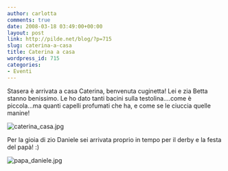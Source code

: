 ```yaml
---
author: carlotta
comments: true
date: 2008-03-18 03:49:00+00:00
layout: post
link: http://pilde.net/blog/?p=715
slug: caterina-a-casa
title: Caterina a casa
wordpress_id: 715
categories:
- Eventi
---
```


Stasera è arrivata a casa Caterina, benvenuta cuginetta! Lei e zia Betta stanno benissimo.
Le ho dato tanti bacini sulla testolina....come è piccola...ma quanti capelli profumati che ha, e come se le ciuccia quelle manine!

![caterina_casa.jpg](http://pilde.net/blog/wp-content/uploads/2008/03/caterina_casa.jpg)




Per la gioia di zio Daniele sei arrivata proprio in tempo per il derby e la festa del papà! :)




![papa_daniele.jpg](http://pilde.net/blog/wp-content/uploads/2008/03/papa_daniele.jpg)




